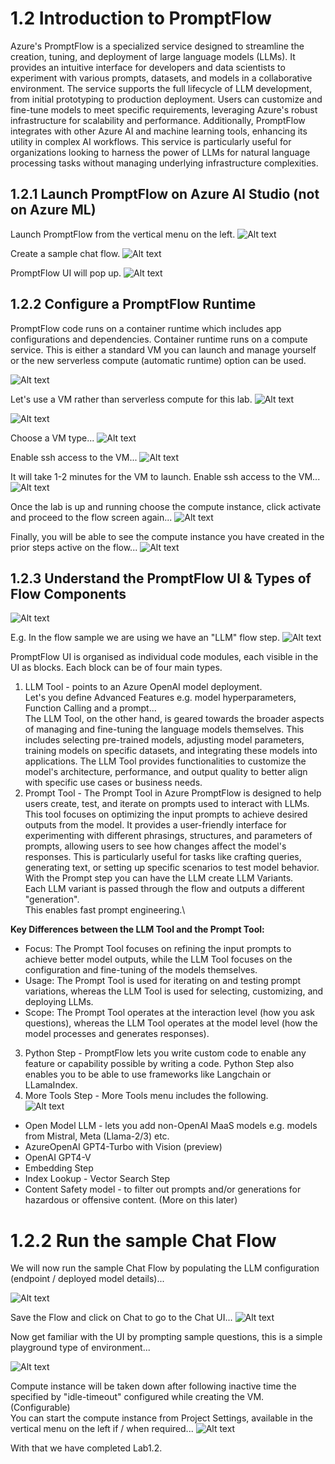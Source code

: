 # 1.2 Introduction to PromptFlow 


Azure's PromptFlow is a specialized service designed to streamline the creation, tuning, and deployment of large language models (LLMs). It provides an intuitive interface for developers and data scientists to experiment with various prompts, datasets, and models in a collaborative environment. The service supports the full lifecycle of LLM development, from initial prototyping to production deployment. Users can customize and fine-tune models to meet specific requirements, leveraging Azure's robust infrastructure for scalability and performance. Additionally, PromptFlow integrates with other Azure AI and machine learning tools, enhancing its utility in complex AI workflows. This service is particularly useful for organizations looking to harness the power of LLMs for natural language processing tasks without managing underlying infrastructure complexities.

## 1.2.1 Launch PromptFlow on Azure AI Studio (not on Azure ML)
Launch PromptFlow from the vertical menu on the left.
![Alt text](../../media/lab12-1.png)

Create a sample chat flow.
![Alt text](../../media/lab12-2.png)

PromptFlow UI will pop up.
![Alt text](../../media/lab13.png)

## 1.2.2 Configure a PromptFlow Runtime 
PromptFlow code runs on a container runtime which includes  app configurations and dependencies.
Container runtime runs on a compute service. This is either a standard VM you can launch and manage yourself or the new serverless compute (automatic runtime) option can be used.

![Alt text](../../media/lab13-3.png)

Let's use a VM rather than serverless compute for this lab.
![Alt text](../../media/lab13-4.png)

![Alt text](../../media/lab13-6.png)

Choose a VM type...
![Alt text](../../media/lab13-7.png)

Enable ssh access to the VM...
![Alt text](../../media/lab13-8.png)

It will take 1-2 minutes for the VM to launch.
Enable ssh access to the VM...
![Alt text](../../media/lab13-9.png)

Once the lab is up and running choose the compute instance, click activate  and proceed to the flow screen again...
![Alt text](../../media/lab13-10.png)

Finally, you will be able to see the compute instance you have created in the prior steps active on the flow...
![Alt text](../../media/lab3-11.png)

## 1.2.3 Understand the PromptFlow UI & Types of Flow Components 
![Alt text](../../media/lab3-13.png)

E.g. In the flow sample we are using we have an "LLM" flow step.
![Alt text](../../media/lab3-12.png)

PromptFlow UI is organised as individual code modules, each visible in the UI as blocks.
Each block can be of four main types.
1. LLM Tool - points to an Azure OpenAI model deployment. \
Let's you define Advanced Features e.g. model hyperparameters, Function Calling and a prompt...\
The LLM Tool, on the other hand, is geared towards the broader aspects of managing and fine-tuning the language models themselves. This includes selecting pre-trained models, adjusting model parameters, training models on specific datasets, and integrating these models into applications. The LLM Tool provides functionalities to customize the model's architecture, performance, and output quality to better align with specific use cases or business needs.
2. Prompt Tool -  The Prompt Tool in Azure PromptFlow is designed to help users create, test, and iterate on prompts used to interact with LLMs. This tool focuses on optimizing the input prompts to achieve desired outputs from the model. It provides a user-friendly interface for experimenting with different phrasings, structures, and parameters of prompts, allowing users to see how changes affect the model's responses. This is particularly useful for tasks like crafting queries, generating text, or setting up specific scenarios to test model behavior. With the Prompt step you can have the LLM create LLM Variants. \
Each LLM variant is passed through the flow and outputs a different "generation". \
This enables fast prompt engineering.\

**Key Differences between the LLM Tool and the Prompt Tool:**
- Focus: The Prompt Tool focuses on refining the input prompts to achieve better model outputs, while the LLM Tool focuses on the configuration and fine-tuning of the models themselves.
- Usage: The Prompt Tool is used for iterating on and testing prompt variations, whereas the LLM Tool is used for selecting, customizing, and deploying LLMs.
- Scope: The Prompt Tool operates at the interaction level (how you ask questions), whereas the LLM Tool operates at the model level (how the model processes and generates responses).

3. Python Step - PromptFlow lets you write custom code to enable any feature or capability possible by writing a code.
Python Step also enables you to be able to use frameworks like Langchain or LLamaIndex.
4. More Tools Step - More Tools menu includes the following. \
![Alt text](../../media/lab3-14.png)
- Open Model LLM - lets you add non-OpenAI MaaS models e.g. models from Mistral, Meta (Llama-2/3) etc. 
- AzureOpenAI GPT4-Turbo with Vision (preview)
- OpenAI GPT4-V
- Embedding Step 
- Index Lookup - Vector Search Step 
- Content Safety model - to filter out prompts and/or generations for hazardous or offensive content. (More on this later)

# 1.2.2 Run the sample Chat Flow 
We will now run the sample Chat Flow by populating the LLM configuration (endpoint / deployed model details)...

![Alt text](../../media/lab3-122-1.png)

Save the Flow and click on Chat to go to the Chat UI...
![Alt text](../../media/lab3-122-2.png)

Now get familiar with the UI by prompting sample questions, this is a simple playground type of environment...

![Alt text](../../media/1429.png)

Compute instance will be taken down after following inactive time the specified by "idle-timeout" configured while creating the VM. (Configurable) \
You can start the compute instance from Project Settings, available in the vertical menu on the left if / when required...
![Alt text](../../media/lab3-122-3.png)

With that we have completed Lab1.2.
